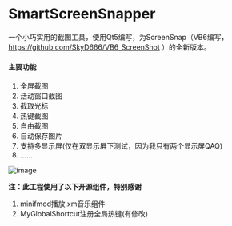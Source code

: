 # SmartScreenSnapper

一个小巧实用的截图工具，使用Qt5编写，为ScreenSnap（VB6编写， https://github.com/SkyD666/VB6_ScreenShot ）的全新版本。



#### 主要功能

1. 全屏截图
2. 活动窗口截图
3. 截取光标
4. 热键截图
5. 自由截图
6. 自动保存图片
7. 支持多显示屏(仅在双显示屏下测试，因为我只有两个显示屏QAQ)
8. ......



![image](https://github.com/SkyD666/SmartScreenSnaper/raw/master/ScreenShots/MainWindow.png)

**注：此工程使用了以下开源组件，特别感谢**

1. minifmod播放.xm音乐组件
2. MyGlobalShortcut注册全局热键(有修改)
